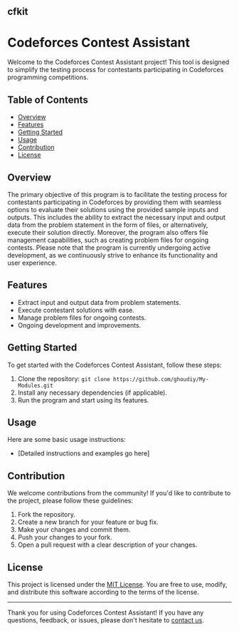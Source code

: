 ## cfkit
# Codeforces Contest Assistant

Welcome to the Codeforces Contest Assistant project! This tool is designed to simplify the testing process for contestants participating in Codeforces programming competitions.

## Table of Contents

- [Overview](#overview)
- [Features](#features)
- [Getting Started](#getting-started)
- [Usage](#usage)
- [Contribution](#contribution)
- [License](#license)

## Overview

The primary objective of this program is to facilitate the testing process for contestants participating in Codeforces by providing them with seamless options to evaluate their solutions using the provided sample inputs and outputs. This includes the ability to extract the necessary input and output data from the problem statement in the form of files, or alternatively, execute their solution directly. Moreover, the program also offers file management capabilities, such as creating problem files for ongoing contests. Please note that the program is currently undergoing active development, as we continuously strive to enhance its functionality and user experience.

## Features

- Extract input and output data from problem statements.
- Execute contestant solutions with ease.
- Manage problem files for ongoing contests.
- Ongoing development and improvements.

## Getting Started

To get started with the Codeforces Contest Assistant, follow these steps:

1. Clone the repository: `git clone https://github.com/ghoudiy/My-Modules.git`
2. Install any necessary dependencies (if applicable).
3. Run the program and start using its features.

## Usage

Here are some basic usage instructions:

- [Detailed instructions and examples go here]

## Contribution

We welcome contributions from the community! If you'd like to contribute to the project, please follow these guidelines:

1. Fork the repository.
2. Create a new branch for your feature or bug fix.
3. Make your changes and commit them.
4. Push your changes to your fork.
5. Open a pull request with a clear description of your changes.

## License

This project is licensed under the [MIT License](LICENSE). You are free to use, modify, and distribute this software according to the terms of the license.

---

Thank you for using Codeforces Contest Assistant! If you have any questions, feedback, or issues, please don't hesitate to [contact us](mailto:your.email@example.com).
